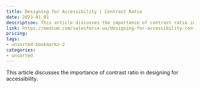 ```yaml
---
title: Designing for Accessibility | Contrast Ratio
date: 2023-01-01
description: This article discusses the importance of contrast ratio in designing for accessibility.
link: https://medium.com/salesforce-ux/designing-for-accessibility-contrast-ratio-19f230567244
pricing: 
tags: 
- unsorted-bookmarks-2 
categories: 
- unsorted 
---
```


This article discusses the importance of contrast ratio in designing for accessibility.